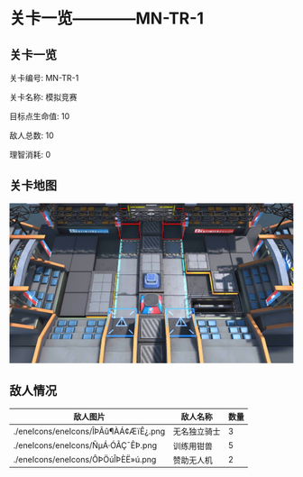 # 关卡一览————MN-TR-1


## 关卡一览

关卡编号: MN-TR-1

关卡名称: 模拟竞赛

目标点生命值: 10

敌人总数: 10

理智消耗: 0


## 关卡地图
![MN-TR-1](./oprMap/MN-TR-1.png)

## 敌人情况

| 敌人图片 | 敌人名称 | 数量  |
|---------|-----|-----|
| ./eneIcons/eneIcons/ÎÞÃû¶ÀÁ¢ÆïÊ¿.png| 无名独立骑士  |   3  |
| ./eneIcons/eneIcons/ÑµÁ·ÓÃÇ¯ÊÞ.png| 训练用钳兽  |   5  |
| ./eneIcons/eneIcons/ÔÞÖúÎÞÈË»ú.png| 赞助无人机  |   2  |
